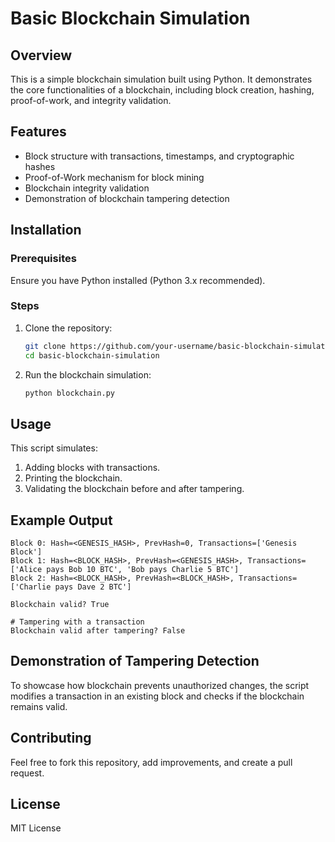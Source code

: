 # Basic Blockchain Simulation

## Overview
This is a simple blockchain simulation built using Python. It demonstrates the core functionalities of a blockchain, including block creation, hashing, proof-of-work, and integrity validation.

## Features
- Block structure with transactions, timestamps, and cryptographic hashes
- Proof-of-Work mechanism for block mining
- Blockchain integrity validation
- Demonstration of blockchain tampering detection

## Installation
### Prerequisites
Ensure you have Python installed (Python 3.x recommended).

### Steps
1. Clone the repository:
   ```sh
   git clone https://github.com/your-username/basic-blockchain-simulation.git
   cd basic-blockchain-simulation
   ```
2. Run the blockchain simulation:
   ```sh
   python blockchain.py
   ```

## Usage
This script simulates:
1. Adding blocks with transactions.
2. Printing the blockchain.
3. Validating the blockchain before and after tampering.

## Example Output
```
Block 0: Hash=<GENESIS_HASH>, PrevHash=0, Transactions=['Genesis Block']
Block 1: Hash=<BLOCK_HASH>, PrevHash=<GENESIS_HASH>, Transactions=['Alice pays Bob 10 BTC', 'Bob pays Charlie 5 BTC']
Block 2: Hash=<BLOCK_HASH>, PrevHash=<BLOCK_HASH>, Transactions=['Charlie pays Dave 2 BTC']

Blockchain valid? True

# Tampering with a transaction
Blockchain valid after tampering? False
```

## Demonstration of Tampering Detection
To showcase how blockchain prevents unauthorized changes, the script modifies a transaction in an existing block and checks if the blockchain remains valid.

## Contributing
Feel free to fork this repository, add improvements, and create a pull request.

## License
MIT License

